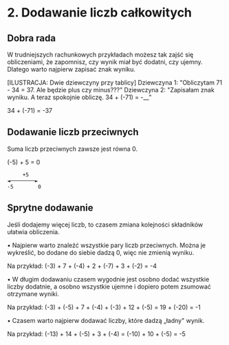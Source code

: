 # 2. Dodawanie liczb całkowitych

## Dobra rada

W trudniejszych rachunkowych przykładach możesz tak zajść się obliczeniami, że zapomnisz, czy wynik miał być dodatni, czy ujemny. Dlatego warto najpierw zapisać znak wyniku.

[ILUSTRACJA: Dwie dziewczyny przy tablicy]
Dziewczyna 1: "Obliczytam 71 - 34 = 37. Ale będzie plus czy minus???"
Dziewczyna 2: "Zapisałam znak wyniku. A teraz spokojnie obliczę. 34 + (-71) = -__"

34 + (-71) = -37

## Dodawanie liczb przeciwnych

Suma liczb przeciwnych zawsze jest równa 0.

(-5) + 5 = 0

```
     +5
◄────────►
-5        0
```

## Sprytne dodawanie

Jeśli dodajemy więcej liczb, to czasem zmiana kolejności składników ułatwia obliczenia.

• Najpierw warto znaleźć wszystkie pary liczb przeciwnych. Można je wykreślić, bo dodane do siebie dadzą 0, więc nie zmienią wyniku.

Na przykład:
(-3) + 7 + (-4) + 2 + (-7) + 3 + (-2) = -4

• W długim dodawaniu czasem wygodnie jest osobno dodać wszystkie liczby dodatnie, a osobno wszystkie ujemne i dopiero potem zsumować otrzymane wyniki.

Na przykład:
(-3) + (-5) + 7 + (-4) + (-3) + 12 + (-5) = 19 + (-20) = -1

• Czasem warto najpierw dodawać liczby, które dadzą „ładny" wynik.

Na przykład:
(-13) + 14 + (-5) + 3 + (-4) = (-10) + 10 + (-5) = -5